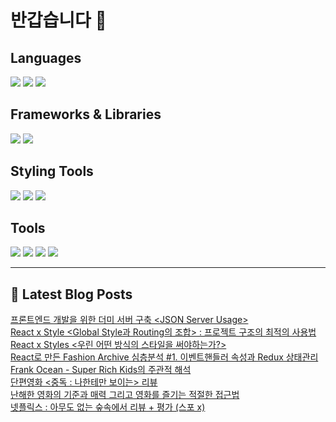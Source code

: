 # 반갑습니다 👋

## Languages

<p>
  <img src="https://img.shields.io/badge/HTML5-E34F26?style=flat-square&logo=html5&logoColor=white"/>
  <img src="https://img.shields.io/badge/JavaScript-F7DF1E?style=flat-square&logo=JavaScript&logoColor=white"/> 
  <img src="https://img.shields.io/badge/Java-5382A1?style=flat-square&logo=openjdk&logoColor=white"/> <!-- Java 로고 변경 -->
</p>

## Frameworks & Libraries

<p>
  <img src="https://img.shields.io/badge/React-61DAFB?style=flat-square&logo=React&logoColor=black"/>
  <img src="https://img.shields.io/badge/Vue.js-4FC08D?style=flat-square&logo=Vue.js&logoColor=white"/>
  
</p>

## Styling Tools

<p>
  <img src="https://img.shields.io/badge/Tailwind CSS-06B6D4?style=flat-square&logo=Tailwind CSS&logoColor=white"/>
  <img src="https://img.shields.io/badge/Sass-CC6699?style=flat-square&logo=Sass&logoColor=white"/>
  <img src="https://img.shields.io/badge/Styled Components-DB7093?style=flat-square&logo=styled-components&logoColor=white"/>
</p>

## Tools

<p>
  <img src="https://img.shields.io/badge/Git-F05032?style=flat-square&logo=git&logoColor=white"/>
  <img src="https://img.shields.io/badge/GitHub-181717?style=flat-square&logo=GitHub&logoColor=white"/>
  <img src="https://img.shields.io/badge/Visual Studio Code-007ACC?style=flat-square&logo=Visual Studio Code&logoColor=white"/>
  <img src="https://img.shields.io/badge/RStudio-75AADB?style=flat-square&logo=RStudio&logoColor=white"/> <!-- R Studio 추가 -->
</p>

---



## 📕 Latest Blog Posts

<a href=https://wonbin109.tistory.com/74>프론트엔드 개발을 위한 더미 서버 구축 &lt;JSON Server Usage&gt;</a></br><a href=https://wonbin109.tistory.com/73>React x Style &lt;Global Style과 Routing의 조합&gt; : 프로젝트 구조의 최적의 사용법</a></br><a href=https://wonbin109.tistory.com/72>React x Styles &lt;우린 어떤 방식의 스타일을 써야하는가?&gt;</a></br><a href=https://wonbin109.tistory.com/71>React로 만든 Fashion Archive 심층분석 #1.  이벤트핸들러 속성과 Redux 상태관리</a></br><a href=https://wonbin109.tistory.com/70>Frank Ocean - Super Rich Kids의 주관적 해석</a></br><a href=https://wonbin109.tistory.com/69>단편영화 &lt;중독 : 나한테만 보이는&gt; 리뷰</a></br><a href=https://wonbin109.tistory.com/68>난해한 영화의 기준과 매력 그리고 영화를 즐기는 적절한 접근법</a></br><a href=https://wonbin109.tistory.com/67>넷플릭스 : 아무도 없는 숲속에서 리뷰 + 평가 (스포 x)</a></br>